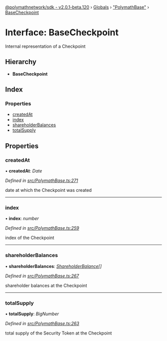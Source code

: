 [@polymathnetwork/sdk - v2.0.1-beta.120](../README.md) › [Globals](../globals.md) › ["PolymathBase"](../modules/_polymathbase_.md) › [BaseCheckpoint](_polymathbase_.basecheckpoint.md)

# Interface: BaseCheckpoint

Internal representation of a Checkpoint

## Hierarchy

- **BaseCheckpoint**

## Index

### Properties

- [createdAt](_polymathbase_.basecheckpoint.md#createdat)
- [index](_polymathbase_.basecheckpoint.md#index)
- [shareholderBalances](_polymathbase_.basecheckpoint.md#shareholderbalances)
- [totalSupply](_polymathbase_.basecheckpoint.md#totalsupply)

## Properties

### createdAt

• **createdAt**: _Date_

_Defined in [src/PolymathBase.ts:271](https://github.com/PolymathNetwork/polymath-sdk/blob/1da5bc5/src/PolymathBase.ts#L271)_

date at which the Checkpoint was created

---

### index

• **index**: _number_

_Defined in [src/PolymathBase.ts:259](https://github.com/PolymathNetwork/polymath-sdk/blob/1da5bc5/src/PolymathBase.ts#L259)_

index of the Checkpoint

---

### shareholderBalances

• **shareholderBalances**: _[ShareholderBalance](_types_index_.shareholderbalance.md)[]_

_Defined in [src/PolymathBase.ts:267](https://github.com/PolymathNetwork/polymath-sdk/blob/1da5bc5/src/PolymathBase.ts#L267)_

shareholder balances at the Checkpoint

---

### totalSupply

• **totalSupply**: _BigNumber_

_Defined in [src/PolymathBase.ts:263](https://github.com/PolymathNetwork/polymath-sdk/blob/1da5bc5/src/PolymathBase.ts#L263)_

total supply of the Security Token at the Checkpoint
